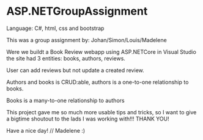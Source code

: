 # ASP.NETGroupAssignment

Language: C#, html, css and bootstrap

This was a group assignment by: Johan/Simon/Louis/Madelene

Were we buildt a Book Review webapp using ASP.NETCore in Visual Studio
the site had 3 entities: books, authors, reviews.

User can add reviews but not update a created review.

Authors and books is CRUD:able, authors is a one-to-one relationship to books.

Books is a many-to-one relationship to authors

This project gave me so much more usable tips and tricks, so I want to give a
bigtime shoutout to the lads I was working with!!! THANK YOU!

Have a nice day! // Madelene :)

